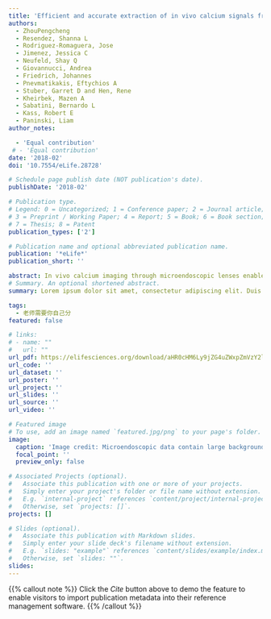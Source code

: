 ```yaml
---
title: 'Efficient and accurate extraction of in vivo calcium signals from microendoscopic video data'
authors:
  - ZhouPengcheng
  - Resendez, Shanna L 
  - Rodriguez-Romaguera, Jose 
  - Jimenez, Jessica C 
  - Neufeld, Shay Q 
  - Giovannucci, Andrea 
  - Friedrich, Johannes 
  - Pnevmatikakis, Eftychios A 
  - Stuber, Garret D and Hen, Rene 
  - Kheirbek, Mazen A 
  - Sabatini, Bernardo L 
  - Kass, Robert E 
  - Paninski, Liam 
author_notes:

  - 'Equal contribution'
 # - 'Equal contribution'
date: '2018-02'
doi: '10.7554/eLife.28728'

# Schedule page publish date (NOT publication's date).
publishDate: '2018-02'

# Publication type.
# Legend: 0 = Uncategorized; 1 = Conference paper; 2 = Journal article;
# 3 = Preprint / Working Paper; 4 = Report; 5 = Book; 6 = Book section;
# 7 = Thesis; 8 = Patent
publication_types: ['2']

# Publication name and optional abbreviated publication name.
publication: '*eLife*'
publication_short: ''

abstract: In vivo calcium imaging through microendoscopic lenses enables imaging of previously inaccessible neuronal populations deep within the brains of freely moving animals. However, it is computationally challenging to extract single-neuronal activity from microendoscopic data, because of the very large background fluctuations and high spatial overlaps intrinsic to this recording modality. Here, we describe a new constrained matrix factorization approach to accurately separate the background and then demix and denoise the neuronal signals of interest. We compared the proposed method against previous independent components analysis and constrained nonnegative matrix factorization approaches. On both simulated and experimental data recorded from mice, our method substantially improved the quality of extracted cellular signals and detected more well-isolated neural signals, especially in noisy data regimes. These advances can in turn significantly enhance the statistical power of downstream analyses, and ultimately improve scientific conclusions derived from microendoscopic data.
# Summary. An optional shortened abstract.
summary: Lorem ipsum dolor sit amet, consectetur adipiscing elit. Duis posuere tellus ac convallis placerat. Proin tincidunt magna sed ex sollicitudin condimentum.

tags:
  - 老师需要你自己分
featured: false

# links:
# - name: ""
#   url: ""
url_pdf: https://elifesciences.org/download/aHR0cHM6Ly9jZG4uZWxpZmVzY2llbmNlcy5vcmcvYXJ0aWNsZXMvMjg3MjgvZWxpZmUtMjg3MjgtdjIucGRmP2Nhbm9uaWNhbFVyaT1odHRwczovL2VsaWZlc2NpZW5jZXMub3JnL2FydGljbGVzLzI4NzI4/elife-28728-v2.pdf?_hash=n4Fnml%2Bq4WgcdCDNIOfEp5yLRU34Azug%2FMeQCTCTmHM%3D
url_code: ''
url_dataset: ''
url_poster: ''
url_project: ''
url_slides: ''
url_source: ''
url_video: ''

# Featured image
# To use, add an image named `featured.jpg/png` to your page's folder.
image:
  caption: 'Image credit: Microendoscopic data contain large background signals with rapid fluctuations due to multiple sources.'
  focal_point: ''
  preview_only: false

# Associated Projects (optional).
#   Associate this publication with one or more of your projects.
#   Simply enter your project's folder or file name without extension.
#   E.g. `internal-project` references `content/project/internal-project/index.md`.
#   Otherwise, set `projects: []`.
projects: []

# Slides (optional).
#   Associate this publication with Markdown slides.
#   Simply enter your slide deck's filename without extension.
#   E.g. `slides: "example"` references `content/slides/example/index.md`.
#   Otherwise, set `slides: ""`.
slides:
---
```


{{% callout note %}}
Click the _Cite_ button above to demo the feature to enable visitors to import publication metadata into their reference management software.
{{% /callout %}}

